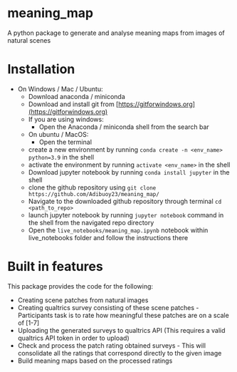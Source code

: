 # meaning_map
 A python package to generate and analyse meaning maps from images of natural scenes
 
# Installation
* On Windows / Mac / Ubuntu:
  - Download anaconda / miniconda
  - Download and install git from [https://gitforwindows.org](https://gitforwindows.org)
  - If you are using windows:
    * Open the Anaconda / miniconda shell from the search bar
  - On ubuntu / MacOS:
    * Open the terminal
  - create a new environment by running `conda create -n <env_name> python=3.9` in the shell
  - activate the environment by running `activate <env_name>` in the shell
  - Download jupyter notebook by running `conda install jupyter` in the shell
  - clone the github repository using `git clone https://github.com/Adibuoy23/meaning_map/`
  - Navigate to the downloaded github repository through terminal `cd <path_to_repo>`
  - launch jupyter notebook by running `jupyter notebook` command in the shell from the navigated repo directory
  - Open the `live_notebooks/meaning_map.ipynb` notebook within live_notebooks folder and follow the instructions there

# Built in features
This package provides the code for the following:
* Creating scene patches from natural images
* Creating qualtrics survey consisting of these scene patches - Participants task is to rate how meaningful these patches are on a scale of [1-7]
* Uploading the generated surveys to qualtrics API (This requires a valid qualtrics API token in order to upload)
* Check and process the patch rating obtained surveys - This will consolidate all the ratings that correspond directly to the given image
* Build meaning maps based on the processed ratings
